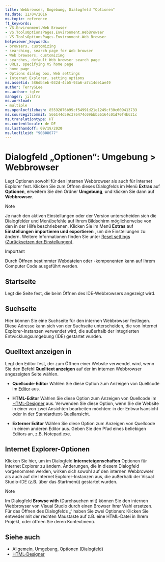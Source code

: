 ```yaml
---
title: Webbrowser, Umgebung, Dialogfeld "Optionen"
ms.date: 11/04/2016
ms.topic: reference
f1_keywords:
- VS.Environment.Web Browser
- VS.ToolsOptionsPages.Environment.WebBrowser
- VS.ToolsOptionsPages.Environment.Web_Browser
helpviewer_keywords:
- browsers, customizing
- searching, search page for Web browser
- Web browsers, customizing
- searches, default Web browser search page
- URLs, specifying VS home page
- home page
- Options dialog box, Web settings
- Internet Explorer, setting options
ms.assetid: 586db4eb-032d-4cb5-93a6-a7c14de1ae49
author: TerryGLee
ms.author: tglee
manager: jillfra
ms.workload:
- multiple
ms.openlocfilehash: 85592076b99cf54991d21e1249cf30c609413733
ms.sourcegitcommit: 566144d59c376474c09bbb55164c01d70f4b621c
ms.translationtype: HT
ms.contentlocale: de-DE
ms.lasthandoff: 09/19/2020
ms.locfileid: "90808677"
---
```

# <a name="options-dialog-box-environment--web-browser"></a>Dialogfeld „Optionen“: Umgebung \> Webbrowser

Legt Optionen sowohl für den internen Webbrowser als auch für Internet Explorer fest. Klicken Sie zum Öffnen dieses Dialogfelds im Menü **Extras** auf **Optionen**, erweitern Sie den Ordner **Umgebung**, und klicken Sie dann auf **Webbrowser**.

> [!NOTE]
> Je nach den aktiven Einstellungen oder der Version unterscheiden sich die Dialogfelder und Menübefehle auf Ihrem Bildschirm möglicherweise von den in der Hilfe beschriebenen. Klicken Sie im Menü **Extras** auf **Einstellungen importieren und exportieren** , um die Einstellungen zu ändern. Weitere Informationen finden Sie unter [Reset settings (Zurücksetzen der Einstellungen)](../environment-settings.md#reset-settings).

> [!IMPORTANT]
> Durch Öffnen bestimmter Webdateien oder -komponenten kann auf Ihrem Computer Code ausgeführt werden.

## <a name="home-page"></a>Startseite

Legt die Seite fest, die beim Öffnen des IDE-Webbrowsers angezeigt wird.

## <a name="search-page"></a>Suchseite

Hier können Sie eine Suchseite für den internen Webbrowser festlegen. Diese Adresse kann sich von der Suchseite unterscheiden, die von Internet Explorer-Instanzen verwendet wird, die außerhalb der integrierten Entwicklungsumgebung (IDE) gestartet wurden.

## <a name="view-source-in"></a>Quelltext anzeigen in

Legt den Editor fest, der zum Öffnen einer Website verwendet wird, wenn Sie den Befehl **Quelltext anzeigen** auf der im internen Webbrowser angezeigten Seite wählen.

- **Quellcode-Editor** Wählen Sie diese Option zum Anzeigen von Quellcode im [Editor](../../ide/writing-code-in-the-code-and-text-editor.md) aus.

- **HTML-Editor** Wählen Sie diese Option zum Anzeigen von Quellcode im [HTML-Designer](/previous-versions/ex0hkwbx(v=vs.140)) aus. Verwenden Sie diese Option, wenn Sie die Website in einer von zwei Ansichten bearbeiten möchten: in der Entwurfsansicht oder in der Standardtext-Quellansicht.

- **Externer Editor** Wählen Sie diese Option zum Anzeigen von Quellcode in einem anderen Editor aus. Geben Sie den Pfad eines beliebigen Editors an, z.B. Notepad.exe.

## <a name="internet-explorer-options"></a>Internet Explorer-Optionen

Klicken Sie hier, um im Dialogfeld **Interneteigenschaften** Optionen für Internet Explorer zu ändern. Änderungen, die in diesem Dialogfeld vorgenommen werden, wirken sich sowohl auf den internen Webbrowser als auch auf die Internet Explorer-Instanzen aus, die außerhalb der Visual Studio-IDE (z.B. über das Startmenü) gestartet wurden.

> [!NOTE]
> Im Dialogfeld **Browse with** (Durchsuchen mit) können Sie den internen Webbrowser von Visual Studio durch einen Browser Ihrer Wahl ersetzen. Für das Öffnen des Dialogfelds „“ haben Sie zwei Optionen: Klicken Sie entweder mit der rechten Maustaste auf z.B. eine HTML-Datei in Ihrem Projekt, oder öffnen Sie deren Kontextmenü.

## <a name="see-also"></a>Siehe auch

- [Allgemein, Umgebung, Optionen (Dialogfeld)](../../ide/reference/general-environment-options-dialog-box.md)
- [HTML-Designer](/previous-versions/ex0hkwbx(v=vs.140))